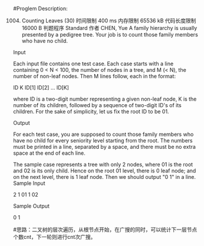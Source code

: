 #Proglem Description:

1004. Counting Leaves (30)
时间限制
400 ms
内存限制
65536 kB
代码长度限制
16000 B
判题程序
Standard
作者
CHEN, Yue
A family hierarchy is usually presented by a pedigree tree. Your job is to count those family members who have no child.

Input

Each input file contains one test case. Each case starts with a line containing 0 < N < 100, the number of nodes in a tree, and M (< N), the number of non-leaf nodes. Then M lines follow, each in the format:

ID K ID[1] ID[2] ... ID[K]

where ID is a two-digit number representing a given non-leaf node, K is the number of its children, followed by a sequence of two-digit ID's of its children. For the sake of simplicity, let us fix the root ID to be 01.

Output

For each test case, you are supposed to count those family members who have no child for every seniority level starting from the root. The numbers must be printed in a line, separated by a space, and there must be no extra space at the end of each line.

The sample case represents a tree with only 2 nodes, where 01 is the root and 02 is its only child. Hence on the root 01 level, there is 0 leaf node; and on the next level, there is 1 leaf node. Then we should output "0 1" in a line.
Sample Input

2 1
01 1 02

Sample Output

0 1


#思路：二叉树的层次遍历，从根节点开始，在广搜的同时，可以统计下一层节点个数cnt，下一轮则进行cnt次广搜。
